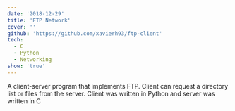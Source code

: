 ```yaml
---
date: '2018-12-29'
title: 'FTP Network'
cover: ''
github: 'https://github.com/xavierh93/ftp-client'
tech:
  - C
  - Python
  - Networking
show: 'true'
---
```


A client-server program that implements FTP. Client can request a directory list or files from the server. Client was written in Python and server was written in C
